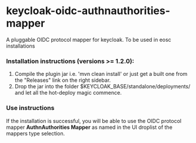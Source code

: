 # keycloak-oidc-authnauthorities-mapper
A pluggable OIDC protocol mapper for keycloak. To be used in eosc installations 

### Installation instructions (versions >= 1.2.0):

1. Compile the plugin jar i.e. 'mvn clean install' or just get a built one from the "Releases" link on the right sidebar.
2. Drop the jar into the folder $KEYCLOAK_BASE/standalone/deployments/ and let all the hot-deploy magic commence.

### Use instructions

If the installation is successful, you will be able to use the OIDC protocol mapper **AuthnAuthorities Mapper**  as named in the UI droplist of the mappers type selection. 
